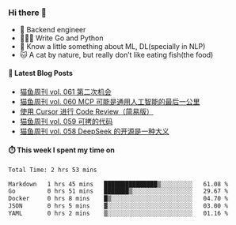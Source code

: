 ### Hi there 👋

- 🔧 Backend engineer
- 👨🏻‍💻 Write Go and Python
- 🔭 Know a little something about ML, DL(specially in NLP)
- 🐱 A cat by nature, but really don’t like eating fish(the food)

#### 📖 Latest Blog Posts
<!-- BLOG-POST-LIST:START -->
- [猫鱼周刊 vol. 061 第二次机会](https://ameow.xyz/archives/weekly-061)
- [猫鱼周刊 vol. 060 MCP 可能是通用人工智能的最后一公里](https://ameow.xyz/archives/weekly-060)
- [使用 Cursor 进行 Code Review（简易版）](https://ameow.xyz/archives/simple-code-review-with-cursor)
- [猫鱼周刊 vol. 059 可拷的代码](https://ameow.xyz/archives/weekly-059)
- [猫鱼周刊 vol. 058 DeepSeek 的开源是一种大义](https://ameow.xyz/archives/weekly-058)
<!-- BLOG-POST-LIST:END -->

#### ⏱️ This week I spent my time on
<!--START_SECTION:waka-->

```txt
Total Time: 2 hrs 53 mins

Markdown   1 hrs 45 mins   ███████████████▒░░░░░░░░░   61.08 %
Go         0 hrs 51 mins   ███████▒░░░░░░░░░░░░░░░░░   29.67 %
Docker     0 hrs 8 mins    █▒░░░░░░░░░░░░░░░░░░░░░░░   04.70 %
JSON       0 hrs 5 mins    ▓░░░░░░░░░░░░░░░░░░░░░░░░   03.00 %
YAML       0 hrs 2 mins    ▒░░░░░░░░░░░░░░░░░░░░░░░░   01.16 %
```

<!--END_SECTION:waka-->

<!--
**LeslieLeung/LeslieLeung** is a ✨ _special_ ✨ repository because its `README.md` (this file) appears on your GitHub profile.

Here are some ideas to get you started:

- 🔭 I’m currently working on ...
- 🌱 I’m currently learning ...
- 👯 I’m looking to collaborate on ...
- 🤔 I’m looking for help with ...
- 💬 Ask me about ...
- 📫 How to reach me: ...
- 😄 Pronouns: ...
- ⚡ Fun fact: ...
-->
